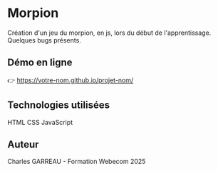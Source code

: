 # Morpion
 Création d'un jeu du morpion, en js, lors du début de l'apprentissage. Quelques bugs présents.
 ## Démo en ligne
 👉
 https://votre-nom.github.io/projet-nom/
 ## Technologies utilisées
 HTML
 CSS
 JavaScript

 ## Auteur
 Charles GARREAU - Formation Webecom 2025